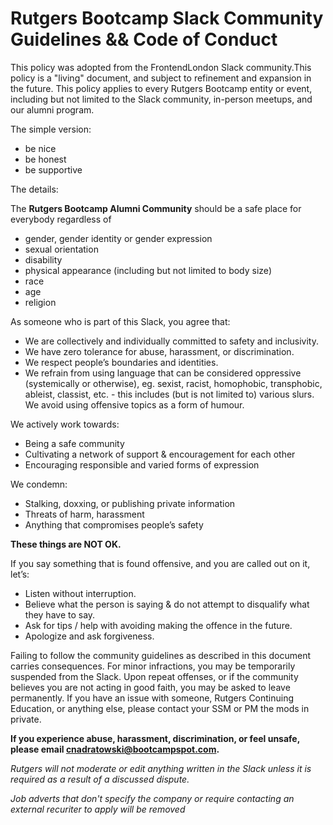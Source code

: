 # Rutgers Bootcamp Slack Community Guidelines && Code of Conduct

This policy was adopted from the FrontendLondon Slack community.This policy is a "living" document, and subject to refinement and expansion in the future. This policy applies to every Rutgers Bootcamp entity or event, including but not limited to the Slack community, in-person meetups, and our alumni program.


The simple version:

- be nice
- be honest
- be supportive

The details:

The **Rutgers Bootcamp Alumni Community** should be a safe place for everybody regardless of

- gender, gender identity or gender expression 
- sexual orientation
- disability
- physical appearance (including but not limited to body size)
- race
- age
- religion

As someone who is part of this Slack, you agree that:

* We are collectively and individually committed to safety and inclusivity.
* We have zero tolerance for abuse, harassment, or discrimination.
* We respect people’s boundaries and identities.
* We refrain from using language that can be considered oppressive (systemically or otherwise), eg. sexist, racist, homophobic, transphobic, ableist, classist, etc. - this includes (but is not limited to) various slurs.
We avoid using offensive topics as a form of humour.


We actively work towards:

* Being a safe community
* Cultivating a network of support & encouragement for each other
* Encouraging responsible and varied forms of expression


We condemn:

* Stalking, doxxing, or publishing private information
* Threats of harm, harassment
* Anything that compromises people’s safety

**These things are NOT OK.**

If you say something that is found offensive, and you are called out on it, let’s:

* Listen without interruption.
* Believe what the person is saying & do not attempt to disqualify what they have to say.
* Ask for tips / help with avoiding making the offence in the future.
* Apologize and ask forgiveness.

Failing to follow the community guidelines as described in this document carries consequences. For minor infractions, you may be temporarily suspended from the Slack. Upon repeat offenses, or if the community believes you are not acting in good faith, you may be asked to leave permanently. If you have an issue with someone, Rutgers Continuing Education, or anything else, please contact your SSM or PM the mods in private.


**If you experience abuse, harassment, discrimination, or feel unsafe, please email cnadratowski@bootcampspot.com.**


*Rutgers will not moderate or edit anything written in the Slack unless it is required as a result of a discussed dispute.*

*Job adverts that don't specify the company or require contacting an external recuriter to apply will be removed*
